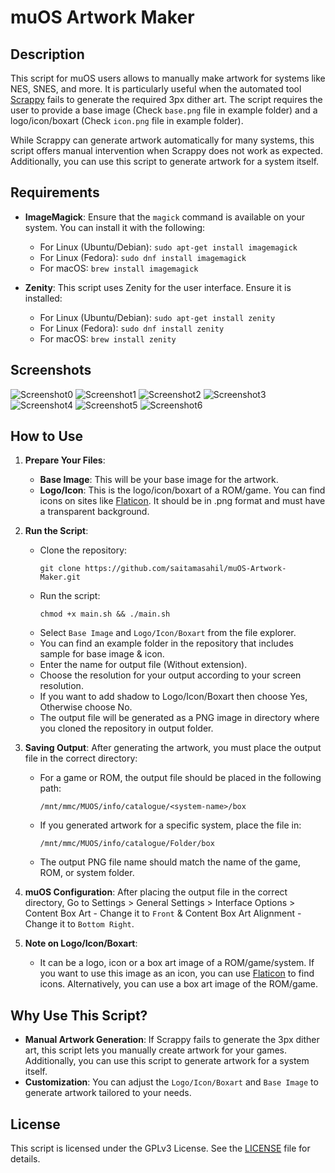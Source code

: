 # muOS Artwork Maker

## Description
This script for muOS users allows to manually make artwork for systems like NES, SNES, and more. It is particularly useful when the automated tool [Scrappy](https://github.com/gabrielfvale/scrappy) fails to generate the required 3px dither art. The script requires the user to provide a base image (Check `base.png` file in example folder) and a logo/icon/boxart (Check `icon.png` file in example folder).

While Scrappy can generate artwork automatically for many systems, this script offers manual intervention when Scrappy does not work as expected. Additionally, you can use this script to generate artwork for a system itself.

## Requirements
- **ImageMagick**: Ensure that the `magick` command is available on your system. You can install it with the following:
  - For Linux (Ubuntu/Debian): `sudo apt-get install imagemagick`
  - For Linux (Fedora): `sudo dnf install imagemagick`
  - For macOS: `brew install imagemagick`
  
- **Zenity**: This script uses Zenity for the user interface. Ensure it is installed:
  - For Linux (Ubuntu/Debian): `sudo apt-get install zenity`
  - For Linux (Fedora): `sudo dnf install zenity`
  - For macOS: `brew install zenity`

## Screenshots
![Screenshot0](screenshot/s0.png)
![Screenshot1](screenshot/s1.png)
![Screenshot2](screenshot/s2.png)
![Screenshot3](screenshot/s3.png)
![Screenshot4](screenshot/s4.png)
![Screenshot5](screenshot/s5.png)
![Screenshot6](screenshot/s6.png)

## How to Use
1. **Prepare Your Files**:
   - **Base Image**: This will be your base image for the artwork.
   - **Logo/Icon**: This is the logo/icon/boxart of a ROM/game. You can find icons on sites like [Flaticon](https://www.flaticon.com/). It should be in .png format and must have a transparent background.

2. **Run the Script**:
   - Clone the repository:
     ```
     git clone https://github.com/saitamasahil/muOS-Artwork-Maker.git
     ```
   - Run the script:
     ```
     chmod +x main.sh && ./main.sh
     ```
   - Select `Base Image` and `Logo/Icon/Boxart` from the file explorer.
   - You can find an example folder in the repository that includes sample for base image & icon.
   - Enter the name for output file (Without extension).
   - Choose the resolution for your output according to your screen resolution.
   - If you want to add shadow to Logo/Icon/Boxart then choose Yes, Otherwise choose No.
   - The output file will be generated as a PNG image in directory where you cloned the repository in output folder.

3. **Saving Output**:
   After generating the artwork, you must place the output file in the correct directory:
   - For a game or ROM, the output file should be placed in the following path:
     ```
     /mnt/mmc/MUOS/info/catalogue/<system-name>/box
     ```
   - If you generated artwork for a specific system, place the file in:
     ```
     /mnt/mmc/MUOS/info/catalogue/Folder/box
     ```
   - The output PNG file name should match the name of the game, ROM, or system folder.

4. **muOS Configuration**:
   After placing the output file in the correct directory, Go to Settings > General Settings > Interface Options > Content Box Art - Change it to `Front` & Content Box Art Alignment - Change it to `Bottom Right`.

5. **Note on Logo/Icon/Boxart**:
   - It can be a logo, icon or a box art image of a ROM/game/system. If you want to use this image as an icon, you can use [Flaticon](https://www.flaticon.com/) to find icons. Alternatively, you can use a box art image of the ROM/game.

## Why Use This Script?
- **Manual Artwork Generation**: If Scrappy fails to generate the 3px dither art, this script lets you manually create artwork for your games. Additionally, you can use this script to generate artwork for a system itself.
- **Customization**: You can adjust the `Logo/Icon/Boxart` and `Base Image` to generate artwork tailored to your needs.

## License
This script is licensed under the GPLv3 License. See the [LICENSE](LICENSE) file for details.